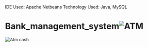 IDE Used: Apache Netbeans
Technology Used: Java, MySQL
# Bank_management_system![ATM](https://github.com/Deepanshigarg23/Bank_management_system/assets/92585582/2717bbda-3784-42cb-81d5-df4c74371d4d)
![Atm cash](https://github.com/Deepanshigarg23/Bank_management_system/assets/92585582/567c6dfc-b4b7-45e3-946b-0a8c0b21ef1b)



